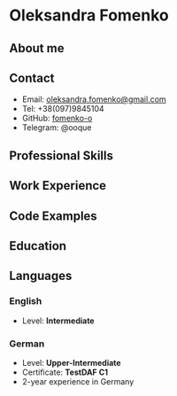 # Oleksandra Fomenko
## About me
## Contact
- Email: oleksandra.fomenko@gmail.com
- Tel: +38(097)9845104
- GitHub: [fomenko-o](https://github.com/fomenko-o)
- Telegram: @ooque
## Professional Skills
## Work Experience
## Code Examples
## Education
## Languages
### English
- Level: **Intermediate**
### German
- Level: **Upper-Intermediate**
- Certificate: **TestDAF C1**
- 2-year experience in Germany
